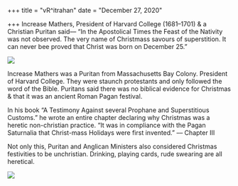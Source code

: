 +++
title = "vR^itrahan"
date = "December 27, 2020"

+++
Increase Mathers, President of Harvard College (1681–1701) & a Christian
Puritan said–– “In the Apostolical Times the Feast of the Nativity was
not observed. The very name of Christmass savours of superstition. It
can never bee proved that Christ was born on December 25.”  
  

![](https://pbs.twimg.com/media/EqP3m1uVEAIQlsp?format=png&name=large)

Increase Mathers was a Puritan from Massachusetts Bay Colony. President
of Harvard College. They were staunch protestants and only followed the
word of the Bible. Puritans said there was no biblical evidence for
Christmas & that it was an ancient Roman Pagan festival.  
  
In his book “A Testimony Against several Prophane and Superstitious
Customs.” he wrote an entire chapter declaring why Christmas was a
heretic non-christian practice. “It was in compliance with the Pagan
Saturnalia that Christ-mass Holidays were first invented.” –– Chapter
III  
  
Not only this, Puritan and Anglican Ministers also considered Christmas
festivities to be unchristian. Drinking, playing cards, rude swearing
are all heretical.  
  

![](https://pbs.twimg.com/media/EqP3lddUwAErUrv?format=png&name=small)

